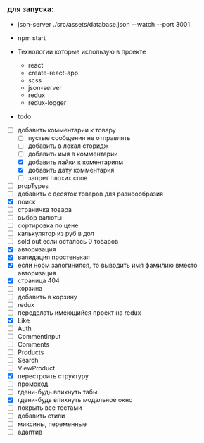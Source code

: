 ### для запуска:
* json-server ./src/assets/database.json --watch --port 3001
* npm start


* Технологии которые использую в проекте
    * react 
    * create-react-app 
    * scss 
    * json-server 
    * redux 
    * redux-logger 


* todo
 * [ ] добавить комментарии к товару
   * [ ] пустые сообщения не отправлять
   * [ ] добавить в локал сторидж
   * [ ] добавить имя в комментарии
   * [x] добавить лайки к коментариям
   * [x] добавить дату комментария
   * [ ] запрет плохих слов
 * [ ] propTypes
 * [ ] добавить с десяток товаров для разноообразия
 * [x] поиск
 * [ ] страничка товара
  * [ ] выбор валюты
  * [ ] сортировка по цене
  * [ ] калькулятор из руб в дол 
  * [ ] sold out если осталось 0 товаров
 * [x] авторизация
  * [x] валидация простенькая
  * [x] если норм залогинился, то выводить имя фамилию вместо авторизация
 * [x] страница 404 
 * [ ] корзина
 * [ ] добавить в корзину
 * [ ] redux
  * [ ] переделать имеющийся проект на redux
   * [x] Like
   * [ ] Auth
   * [ ] CommentInput
   * [ ] Comments
   * [ ] Products
   * [ ] Search
   * [ ] ViewProduct
  * [x] перестроить структуру
 * [ ] промокод
 * [ ] гдени-будь впихнуть табы
 * [x] гдени-будь впихнуть модальное окно
 * [ ] покрыть все тестами
 * [ ] добавить стили
  * [ ] миксины, переменные
  * [ ] адаптив